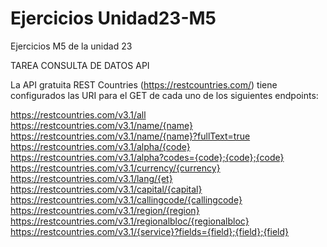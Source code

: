 # Ejercicios Unidad23-M5
Ejercicios M5 de la unidad 23

TAREA CONSULTA DE DATOS API

La API gratuita REST Countries (https://restcountries.com/) tiene configurados las URI para el GET de cada uno de los siguientes endpoints:

https://restcountries.com/v3.1/all
https://restcountries.com/v3.1/name/{name}
https://restcountries.com/v3.1/name/{name}?fullText=true
https://restcountries.com/v3.1/alpha/{code}
https://restcountries.com/v3.1/alpha?codes={code};{code};{code}
https://restcountries.com/v3.1/currency/{currency}
https://restcountries.com/v3.1/lang/{et}
https://restcountries.com/v3.1/capital/{capital}
https://restcountries.com/v3.1/callingcode/{callingcode}
https://restcountries.com/v3.1/region/{region}
https://restcountries.com/v3.1/regionalbloc/{regionalbloc}
https://restcountries.com/v3.1/{service}?fields={field};{field};{field}
